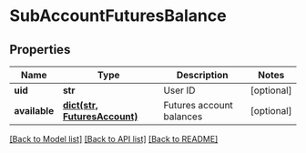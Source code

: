 # SubAccountFuturesBalance

## Properties
Name | Type | Description | Notes
------------ | ------------- | ------------- | -------------
**uid** | **str** | User ID | [optional] 
**available** | [**dict(str, FuturesAccount)**](FuturesAccount.md) | Futures account balances | [optional] 

[[Back to Model list]](../README.md#documentation-for-models) [[Back to API list]](../README.md#documentation-for-api-endpoints) [[Back to README]](../README.md)


